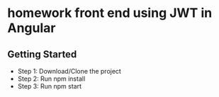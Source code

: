 # homework front end using JWT in Angular

## Getting Started

* Step 1: Download/Clone the project
* Step 2: Run npm install
* Step 3: Run npm start
